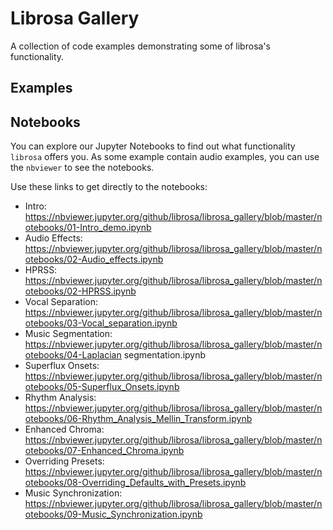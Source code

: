 # Librosa Gallery

A collection of code examples demonstrating some of librosa's functionality.

## Examples


## Notebooks

You can explore our Jupyter Notebooks to find out what functionality `librosa` offers you.
As some example contain audio examples, you can use the `nbviewer` to see the notebooks.

Use these links to get directly to the notebooks:
* Intro: https://nbviewer.jupyter.org/github/librosa/librosa_gallery/blob/master/notebooks/01-Intro_demo.ipynb
* Audio Effects: https://nbviewer.jupyter.org/github/librosa/librosa_gallery/blob/master/notebooks/02-Audio_effects.ipynb
* HPRSS: https://nbviewer.jupyter.org/github/librosa/librosa_gallery/blob/master/notebooks/02-HPRSS.ipynb
* Vocal Separation: https://nbviewer.jupyter.org/github/librosa/librosa_gallery/blob/master/notebooks/03-Vocal_separation.ipynb
* Music Segmentation: https://nbviewer.jupyter.org/github/librosa/librosa_gallery/blob/master/notebooks/04-Laplacian segmentation.ipynb
* Superflux Onsets: https://nbviewer.jupyter.org/github/librosa/librosa_gallery/blob/master/notebooks/05-Superflux_Onsets.ipynb
* Rhythm Analysis: https://nbviewer.jupyter.org/github/librosa/librosa_gallery/blob/master/notebooks/06-Rhythm_Analysis_Mellin_Transform.ipynb
* Enhanced Chroma: https://nbviewer.jupyter.org/github/librosa/librosa_gallery/blob/master/notebooks/07-Enhanced_Chroma.ipynb
* Overriding Presets: https://nbviewer.jupyter.org/github/librosa/librosa_gallery/blob/master/notebooks/08-Overriding_Defaults_with_Presets.ipynb
* Music Synchronization: https://nbviewer.jupyter.org/github/librosa/librosa_gallery/blob/master/notebooks/09-Music_Synchronization.ipynb
